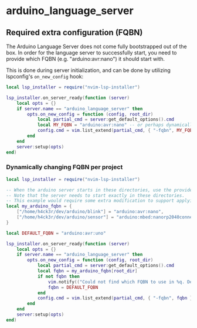# arduino_language_server

## Required extra configuration (FQBN)

The Arduino Language Server does not come fully bootstrapped out of the box. In order for the language server to
successfully start, you need to provide which FQBN (e.g. "arduino:avr:nano") it should start with.

This is done during server initialization, and can be done by utilizing lspconfig's `on_new_config` hook:

```lua
local lsp_installer = require("nvim-lsp-installer")

lsp_installer.on_server_ready(function (server)
    local opts = {}
    if server.name == "arduino_language_server" then
        opts.on_new_config = function (config, root_dir)
            local partial_cmd = server:get_default_options().cmd
            local MY_FQBN = "arduino:avr:nano" -- or perhaps dynamically select fqbn depending on which `root_dir` the server is initializing in
            config.cmd = vim.list_extend(partial_cmd, { "-fqbn", MY_FQBN })
        end
    end
    server:setup(opts)
end)
```

### Dynamically changing FQBN per project

```lua
local lsp_installer = require("nvim-lsp-installer")

-- When the arduino server starts in these directories, use the provided FQBN.
-- Note that the server needs to start exactly in these directories.
-- This example would require some extra modification to support applying the FQBN on subdirectories!
local my_arduino_fqbn = {
    ["/home/h4ck3r/dev/arduino/blink"] = "arduino:avr:nano",
    ["/home/h4ck3r/dev/arduino/sensor"] = "arduino:mbed:nanorp2040connect",
}

local DEFAULT_FQBN = "arduino:avr:uno"

lsp_installer.on_server_ready(function (server)
    local opts = {}
    if server.name == "arduino_language_server" then
        opts.on_new_config = function (config, root_dir)
            local partial_cmd = server:get_default_options().cmd
            local fqbn = my_arduino_fqbn[root_dir]
            if not fqbn then
                vim.notify(("Could not find which FQBN to use in %q. Defaulting to %q."):format(root_dir, DEFAULT_FQBN))
                fqbn = DEFAULT_FQBN
            end
            config.cmd = vim.list_extend(partial_cmd, { "-fqbn", fqbn })
        end
    end
    server:setup(opts)
end)
```
